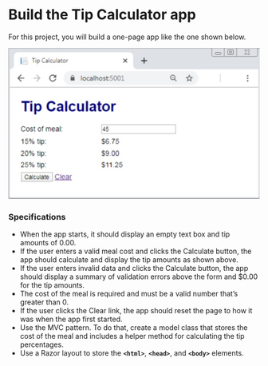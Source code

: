 # Build the Tip Calculator app
For this project, you will build a one-page app like the one shown below.

![Ch2Lab01](./wwwroot/img/Ch2Lab01.jpg)

### Specifications
- When the app starts, it should display an empty text box and tip amounts of 0.00.
- If the user enters a valid meal cost and clicks the Calculate button, the app should calculate and display the tip amounts as shown above.
- If the user enters invalid data and clicks the Calculate button, the app should display a summary of validation errors above the form and $0.00 for the tip amounts.
- The cost of the meal is required and must be a valid number that’s greater than 0.
- If the user clicks the Clear link, the app should reset the page to how it was when the app first started.
- Use the MVC pattern. To do that, create a model class that stores the cost of the meal and includes a helper method for calculating the tip percentages.
- Use a Razor layout to store the **`<html>`**, **`<head>`**, and **`<body>`** elements.
